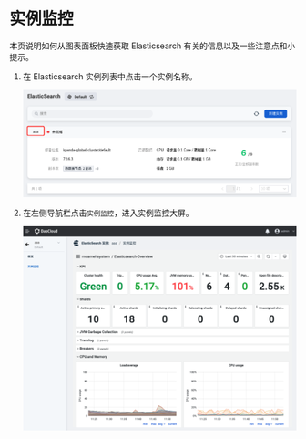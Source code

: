 # 实例监控

本页说明如何从图表面板快速获取 Elasticsearch 有关的信息以及一些注意点和小提示。

1. 在 Elasticsearch 实例列表中点击一个实例名称。

    ![实例监控](../images/monitor01.png)

2. 在左侧导航栏点击`实例监控`，进入实例监控大屏。

    ![实例监控](../images/monitor02.png)
